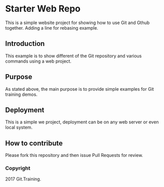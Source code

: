 # Starter Web Repo

This is a simple website project for showing how to use Git and Gthub together.
Adding a line for rebasing example.

## Introduction

This example is to show different of the Git repository and various commands using a web project.

## Purpose

As stated above, the main purpose is to provide simple examples for Git training demos.
## Deployment

This is a simple we project, deployment can be on any web server or even local system.

## How to contribute

Please fork this repository and then issue Pull Requests for review.

### Copyright

2017 Git.Training.
